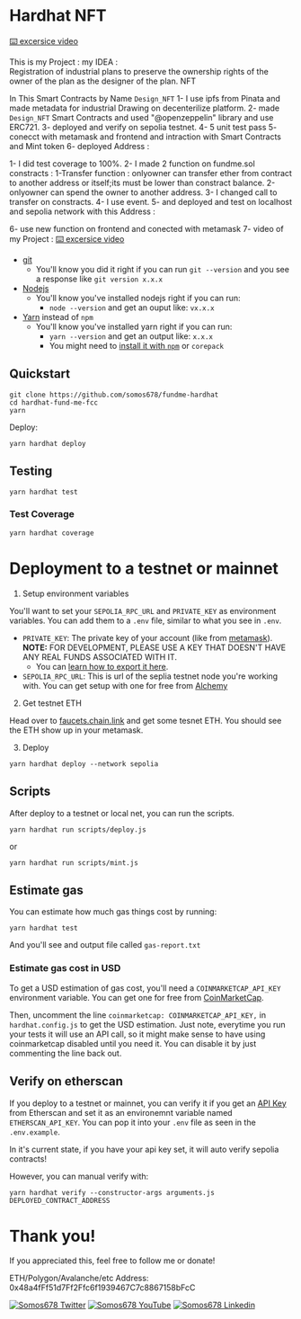 # Hardhat NFT
[ ⌨️ excersice video](https://drive.google.com/file/d/1h3vgblxvR5CT5Fp2axd0KKHz9l250eLY/view?usp=drive_link)

This is my Project :
my IDEA :  
   Registration of industrial plans to preserve the ownership rights of the owner of the plan as the designer of the plan.
   NFT

In This Smart Contracts by Name `Design_NFT`
  1- I use ipfs from Pinata and made metadata for industrial Drawing on decenterilize platform.
  2- made `Design_NFT` Smart Contracts and used "@openzeppelin" library and use ERC721.
  3- deployed and verify on sepolia testnet.
  4- 5 unit test pass
  5- conecct with metamask and frontend and intraction with Smart Contracts and Mint token
  6-  deployed Address :

 1- I did test coverage to 100%.
 2- I made 2 function on fundme.sol constracts :
   1-Transfer function : onlyowner can transfer ether from contract to another address or itself;its must be lower than constract balance.
   2-onlyowner can spend the owner to another address.
3- I changed call to transfer on constracts.
4- I use event.
5- and deployed and test on localhost and sepolia network with this Address :
   
6- use new function on frontend and conected with metamask 
7- video of my Project : 
   [ ⌨️ excersice video](https://drive.google.com/file/d/1h3vgblxvR5CT5Fp2axd0KKHz9l250eLY/view?usp=drive_link)

 

- [git](https://git-scm.com/book/en/v2/Getting-Started-Installing-Git)
  - You'll know you did it right if you can run `git --version` and you see a response like `git version x.x.x`
- [Nodejs](https://nodejs.org/en/)
  - You'll know you've installed nodejs right if you can run:
    - `node --version` and get an ouput like: `vx.x.x`
- [Yarn](https://yarnpkg.com/getting-started/install) instead of `npm`
  - You'll know you've installed yarn right if you can run:
    - `yarn --version` and get an output like: `x.x.x`
    - You might need to [install it with `npm`](https://classic.yarnpkg.com/lang/en/docs/install/) or `corepack`

## Quickstart

```
git clone https://github.com/somos678/fundme-hardhat
cd hardhat-fund-me-fcc
yarn
```


Deploy:

```
yarn hardhat deploy
```

## Testing

```
yarn hardhat test
```

### Test Coverage

```
yarn hardhat coverage
```


# Deployment to a testnet or mainnet

1. Setup environment variables

You'll want to set your `SEPOLIA_RPC_URL` and `PRIVATE_KEY` as environment variables. You can add them to a `.env` file, similar to what you see in `.env`.

- `PRIVATE_KEY`: The private key of your account (like from [metamask](https://metamask.io/)). **NOTE:** FOR DEVELOPMENT, PLEASE USE A KEY THAT DOESN'T HAVE ANY REAL FUNDS ASSOCIATED WITH IT.
  - You can [learn how to export it here](https://metamask.zendesk.com/hc/en-us/articles/360015289632-How-to-Export-an-Account-Private-Key).
- `SEPOLIA_RPC_URL`: This is url of the seplia testnet node you're working with. You can get setup with one for free from [Alchemy](https://alchemy.com/?a=673c802981)

2. Get testnet ETH

Head over to [faucets.chain.link](https://faucets.chain.link/) and get some tesnet ETH. You should see the ETH show up in your metamask.

3. Deploy

```
yarn hardhat deploy --network sepolia
```

## Scripts

After deploy to a testnet or local net, you can run the scripts. 

```
yarn hardhat run scripts/deploy.js
```

or
```
yarn hardhat run scripts/mint.js
```

## Estimate gas

You can estimate how much gas things cost by running:

```
yarn hardhat test
```

And you'll see and output file called `gas-report.txt`

### Estimate gas cost in USD

To get a USD estimation of gas cost, you'll need a `COINMARKETCAP_API_KEY` environment variable. You can get one for free from [CoinMarketCap](https://pro.coinmarketcap.com/signup). 

Then, uncomment the line `coinmarketcap: COINMARKETCAP_API_KEY,` in `hardhat.config.js` to get the USD estimation. Just note, everytime you run your tests it will use an API call, so it might make sense to have using coinmarketcap disabled until you need it. You can disable it by just commenting the line back out. 


## Verify on etherscan

If you deploy to a testnet or mainnet, you can verify it if you get an [API Key](https://etherscan.io/myapikey) from Etherscan and set it as an environemnt variable named `ETHERSCAN_API_KEY`. You can pop it into your `.env` file as seen in the `.env.example`.

In it's current state, if you have your api key set, it will auto verify sepolia contracts!

However, you can manual verify with:

```
yarn hardhat verify --constructor-args arguments.js DEPLOYED_CONTRACT_ADDRESS
```



# Thank you!

If you appreciated this, feel free to follow me or donate!

ETH/Polygon/Avalanche/etc Address: 0x48a4fFf51d7Ff2Ffc6f1939467C7c8867158bFcC

[![Somos678 Twitter](https://img.shields.io/badge/Twitter-1DA1F2?style=for-the-badge&logo=twitter&logoColor=white)](https://twitter.com/SomayeSali97430)
[![Somos678 YouTube](https://img.shields.io/badge/YouTube-FF0000?style=for-the-badge&logo=youtube&logoColor=white)](https://www.youtube.com/channel/somayesalimi8208)
[![Somos678 Linkedin](https://img.shields.io/badge/LinkedIn-0077B5?style=for-the-badge&logo=linkedin&logoColor=white)](https://www.linkedin.com/in/somaye-salimi/)
